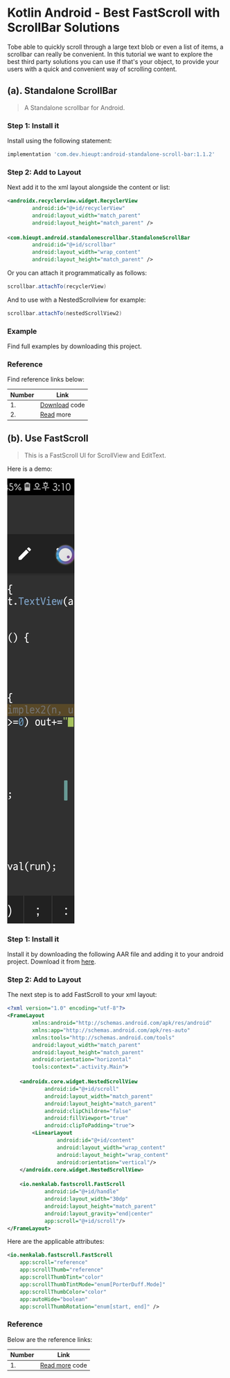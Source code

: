 # Kotlin Android - Best FastScroll with ScrollBar Solutions


Tobe able to quickly scroll through a large text blob or even a list of items, a scrollbar can really be convenient. In this tutorial we want to explore the best third party solutions you can use if that's your object, to provide your users with a quick and convenient way of scrolling content.


## (a). Standalone ScrollBar

> A Standalone scrollbar for Android.

### Step 1: Install it

Install using the following statement:

```groovy
implementation 'com.dev.hieupt:android-standalone-scroll-bar:1.1.2'
```

### Step 2: Add to Layout

Next add it to the xml layout alongside the content or list:

```xml
<androidx.recyclerview.widget.RecyclerView
        android:id="@+id/recyclerView"
        android:layout_width="match_parent"
        android:layout_height="match_parent" />

<com.hieupt.android.standalonescrollbar.StandaloneScrollBar
        android:id="@+id/scrollbar"
        android:layout_width="wrap_content"
        android:layout_height="match_parent" />
```

Or you can attach it programmatically as follows:

```java
scrollbar.attachTo(recyclerView)
```

And to use with a NestedScrollview for example:

```java
scrollbar.attachTo(nestedScrollView2)
```

### Example

Find full examples by downloading this project.

### Reference

Find reference links below:

| Number | Link |
| --- | --- |
| 1. | [Download](https://downgit.github.io/#/home?url=https://github.com/hieupham1993/android-standalone-scroll-bar/tree/master/sample) code |
| 2. | [Read](https://github.com/hieupham1993/android-standalone-scroll-bar) more |

## (b). Use FastScroll

> This is a FastScroll UI for ScrollView and EditText.

Here is a demo:

![FastScroll](https://raw.githubusercontent.com/NenkaLab/FastScroll/master/20191216_151107.jpg)

### Step 1: Install it

Install it by downloading the following AAR file and adding it to your android project. Download it from [here](https://github.com/NenkaLab/FastScroll/raw/master/FastScroll.aar).

### Step 2: Add to Layout

The next step is to add FastScroll to your xml layout:

```xml
<?xml version="1.0" encoding="utf-8"?>
<FrameLayout
        xmlns:android="http://schemas.android.com/apk/res/android"
        xmlns:app="http://schemas.android.com/apk/res-auto"
        xmlns:tools="http://schemas.android.com/tools"
        android:layout_width="match_parent"
        android:layout_height="match_parent"
        android:orientation="horizontal"
        tools:context=".activity.Main">

    <androidx.core.widget.NestedScrollView
            android:id="@+id/scroll"
            android:layout_width="match_parent"
            android:layout_height="match_parent"
            android:clipChildren="false"
            android:fillViewport="true"
            android:clipToPadding="true">
        <LinearLayout
                android:id="@+id/content"
                android:layout_width="wrap_content"
                android:layout_height="wrap_content"
                android:orientation="vertical"/>
    </androidx.core.widget.NestedScrollView>

    <io.nenkalab.fastscroll.FastScroll
            android:id="@+id/handle"
            android:layout_width="30dp"
            android:layout_height="match_parent"
            android:layout_gravity="end|center"
            app:scroll="@+id/scroll"/>
</FrameLayout>
```

Here are the applicable attributes:

```xml
<io.nenkalab.fastscroll.FastScroll
    app:scroll="reference"
    app:scrollThumb="reference"
    app:scrollThumbTint="color"
    app:scrollThumbTintMode="enum[PorterDuff.Mode]"
    app:scrollThumbColor="color"
    app:autoHide="boolean"
    app:scrollThumbRotation="enum[start, end]" />
```

### Reference

Below are the reference links:

| Number | Link |
| --- | --- |
| 1. | [Read more](https://github.com/NenkaLab/FastScroll) code |
